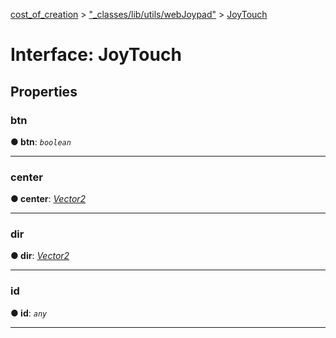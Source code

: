 [cost_of_creation](../README.md) > ["_classes/lib/utils/webJoypad"](../modules/__classes_lib_utils_webjoypad_.md) > [JoyTouch](../interfaces/__classes_lib_utils_webjoypad_.joytouch.md)



# Interface: JoyTouch


## Properties
<a id="btn"></a>

###  btn

**●  btn**:  *`boolean`* 






___

<a id="center"></a>

###  center

**●  center**:  *[Vector2](../classes/__classes_lib_utils_vector2_.vector2.md)* 






___

<a id="dir"></a>

###  dir

**●  dir**:  *[Vector2](../classes/__classes_lib_utils_vector2_.vector2.md)* 






___

<a id="id"></a>

###  id

**●  id**:  *`any`* 






___



